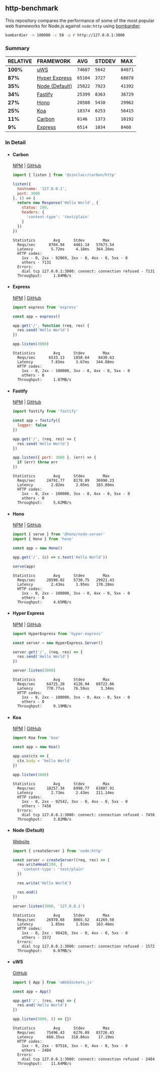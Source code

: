 ## http-benchmark

This repository compares the performance of some of the most popular web frameworks for Node.js against `node:http` using [bombardier](https://github.com/codesenberg/bombardier).

```bash
bombardier -n 100000 -c 50 -p r http://127.0.0.1:3000
```

### Summary

| RELATIVE | FRAMEWORK | AVG | STDDEV | MAX |
| :--- | :--- | :--- | :--- | :--- |
| **100%** | [uWS](#uws) | `74607` | `5642` | `84071` |
| **87%** | [Hyper Express](#hyper-express) | `65104` | `3727` | `68078` |
| **35%** | [Node (Default)](#node-default) | `25822` | `7923` | `41392` |
| **34%** | [Fastify](#fastify) | `25399` | `8363` | `36729` |
| **27%** | [Hono](#hono) | `20508` | `5438` | `29962` |
| **25%** | [Koa](#koa) | `18374` | `6253` | `56415` |
| **11%** | [Carbon](#carbon) | `8146` | `1373` | `10192` |
| **9%** | [Express](#express) | `6514` | `1034` | `8460` |


### In Detail

- #### Carbon
  [NPM](https://npmjs.com/@sinclair/carbon) | [GitHub](https://github.com/sinclairzx81/carbon)
  ```js
  import { listen } from '@sinclair/carbon/http'

  listen({
    hostname: '127.0.0.1',
    port: 3000
  }, () => {
    return new Response('Hello World', {
      status: 200,
      headers: {
        'content-type': 'text/plain'
      }
    })
  })
  ```

  ```
  Statistics        Avg      Stdev        Max
    Reqs/sec      8704.94    4461.14   57673.54
    Latency        5.72ms     4.18ms   364.26ms
    HTTP codes:
      1xx - 0, 2xx - 92869, 3xx - 0, 4xx - 0, 5xx - 0
      others - 7131
    Errors:
      dial tcp 127.0.0.1:3000: connect: connection refused - 7131
    Throughput:     1.84MB/s
  ```

- #### Express
  [NPM](https://npmjs.com/express) | [GitHub](https://github.com/expressjs/express)
  ```js
  import express from 'express'

  const app = express()

  app.get('/', function (req, res) {
    res.send('Hello World')
  })

  app.listen(3000)
  ```

  ```
  Statistics        Avg      Stdev        Max
    Reqs/sec      6533.13    1058.64    8430.63
    Latency        7.65ms     3.67ms   344.88ms
    HTTP codes:
      1xx - 0, 2xx - 100000, 3xx - 0, 4xx - 0, 5xx - 0
      others - 0
    Throughput:     1.87MB/s
  ```

- #### Fastify
  [NPM](https://npmjs.com/fastify) | [GitHub](https://github.com/fastify/fastify)
  ```js
  import fastify from 'fastify'

  const app = fastify({
    logger: false
  })

  app.get('/', (req, res) => {
    res.send('Hello World')
  })

  app.listen({ port: 3000 }, (err) => {
    if (err) throw err
  })
  ```

  ```
  Statistics        Avg      Stdev        Max
    Reqs/sec     24791.77    8178.89   36990.23
    Latency        2.02ms     2.05ms   183.08ms
    HTTP codes:
      1xx - 0, 2xx - 100000, 3xx - 0, 4xx - 0, 5xx - 0
      others - 0
    Throughput:     5.62MB/s
  ```

- #### Hono
  [NPM](https://npmjs.com/hono) | [GitHub](https://github.com/honojs/hono)
  ```js
  import { serve } from '@hono/node-server'
  import { Hono } from 'hono'

  const app = new Hono()

  app.get('/', (c) => c.text('Hello World'))

  serve(app)
  ```

  ```
  Statistics        Avg      Stdev        Max
    Reqs/sec     20590.02    5730.75   29921.43
    Latency        2.43ms     1.95ms   178.28ms
    HTTP codes:
      1xx - 0, 2xx - 100000, 3xx - 0, 4xx - 0, 5xx - 0
      others - 0
    Throughput:     4.65MB/s
  ```

- #### Hyper Express
  [NPM](https://npmjs.com/hyper-express) | [GitHub](https://github.com/kartikk221/hyper-express)
  ```js
  import HyperExpress from 'hyper-express'

  const server = new HyperExpress.Server()

  server.get('/', (req, res) => {
    res.send('Hello World')
  })

  server.listen(3000)
  ```

  ```
  Statistics        Avg      Stdev        Max
    Reqs/sec     64725.20    4126.94   69722.06
    Latency      770.77us    76.59us     3.34ms
    HTTP codes:
      1xx - 0, 2xx - 100000, 3xx - 0, 4xx - 0, 5xx - 0
      others - 0
    Throughput:     9.19MB/s
  ```

- #### Koa
  [NPM](https://npmjs.com/koa) | [GitHub](https://github.com/koajs/koa)
  ```js
  import Koa from 'koa'

  const app = new Koa()

  app.use(ctx => {
    ctx.body = 'Hello World'
  })

  app.listen(3000)
  ```

  ```
  Statistics        Avg      Stdev        Max
    Reqs/sec     18257.34    6998.77   63807.91
    Latency        2.73ms     2.43ms   211.14ms
    HTTP codes:
      1xx - 0, 2xx - 92542, 3xx - 0, 4xx - 0, 5xx - 0
      others - 7458
    Errors:
      dial tcp 127.0.0.1:3000: connect: connection refused - 7458
    Throughput:     3.82MB/s
  ```

- #### Node (Default)
  [Website](https://nodejs.org/api/http.html)
  ```js
  import { createServer } from 'node:http'

  const server = createServer((req, res) => {
    res.writeHead(200, {
      'content-type': 'text/plain'
    })

    res.write('Hello World')

    res.end()
  })

  server.listen(3000, '127.0.0.1')
  ```

  ```
  Statistics        Avg      Stdev        Max
    Reqs/sec     26970.68    8065.52   41269.50
    Latency        1.85ms     1.91ms   163.46ms
    HTTP codes:
      1xx - 0, 2xx - 98428, 3xx - 0, 4xx - 0, 5xx - 0
      others - 1572
    Errors:
      dial tcp 127.0.0.1:3000: connect: connection refused - 1572
    Throughput:     6.07MB/s
  ```

- #### uWS
  [GitHub](https://github.com/uNetworking/uWebSockets.js)
  ```js
  import { App } from 'uWebSockets.js'

  const app = App()

  app.get('/', (res, req) => {
    res.end('Hello World')
  })

  app.listen(3000, () => {})
  ```

  ```
  Statistics        Avg      Stdev        Max
    Reqs/sec     75496.43    6276.09   83726.43
    Latency      660.35us   318.86us    17.19ms
    HTTP codes:
      1xx - 0, 2xx - 97516, 3xx - 0, 4xx - 0, 5xx - 0
      others - 2484
    Errors:
      dial tcp 127.0.0.1:3000: connect: connection refused - 2484
    Throughput:    11.64MB/s
  ```


